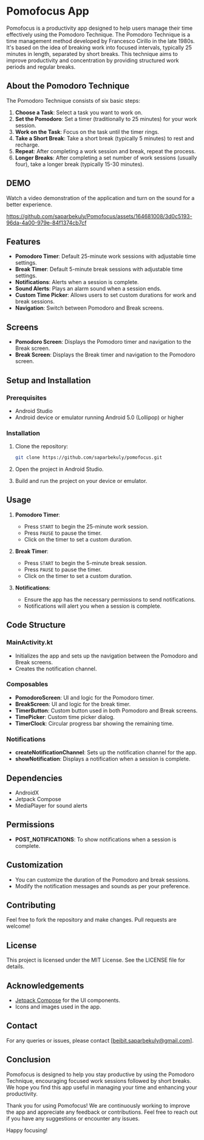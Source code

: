 # Pomofocus App

Pomofocus is a productivity app designed to help users manage their time effectively using the Pomodoro Technique. The Pomodoro Technique is a time management method developed by Francesco Cirillo in the late 1980s. It's based on the idea of breaking work into focused intervals, typically 25 minutes in length, separated by short breaks. This technique aims to improve productivity and concentration by providing structured work periods and regular breaks.

## About the Pomodoro Technique

The Pomodoro Technique consists of six basic steps:

1. **Choose a Task**: Select a task you want to work on.
2. **Set the Pomodoro**: Set a timer (traditionally to 25 minutes) for your work session.
3. **Work on the Task**: Focus on the task until the timer rings.
4. **Take a Short Break**: Take a short break (typically 5 minutes) to rest and recharge.
5. **Repeat**: After completing a work session and break, repeat the process.
6. **Longer Breaks**: After completing a set number of work sessions (usually four), take a longer break (typically 15-30 minutes).

## DEMO
Watch a video demonstration of the application and turn on the sound for a better experience.

https://github.com/saparbekuly/Pomofocus/assets/164681008/3d0c5193-96da-4a00-979e-84f1374cb7cf

## Features

- **Pomodoro Timer**: Default 25-minute work sessions with adjustable time settings.
- **Break Timer**: Default 5-minute break sessions with adjustable time settings.
- **Notifications**: Alerts when a session is complete.
- **Sound Alerts**: Plays an alarm sound when a session ends.
- **Custom Time Picker**: Allows users to set custom durations for work and break sessions.
- **Navigation**: Switch between Pomodoro and Break screens.

## Screens

- **Pomodoro Screen**: Displays the Pomodoro timer and navigation to the Break screen.
- **Break Screen**: Displays the Break timer and navigation to the Pomodoro screen.

## Setup and Installation

### Prerequisites

- Android Studio
- Android device or emulator running Android 5.0 (Lollipop) or higher

### Installation

1. Clone the repository:

    ```sh
    git clone https://github.com/saparbekuly/pomofocus.git
    ```

2. Open the project in Android Studio.

3. Build and run the project on your device or emulator.

## Usage

1. **Pomodoro Timer**:
    - Press `START` to begin the 25-minute work session.
    - Press `PAUSE` to pause the timer.
    - Click on the timer to set a custom duration.

2. **Break Timer**:
    - Press `START` to begin the 5-minute break session.
    - Press `PAUSE` to pause the timer.
    - Click on the timer to set a custom duration.

3. **Notifications**:
    - Ensure the app has the necessary permissions to send notifications.
    - Notifications will alert you when a session is complete.

## Code Structure

### MainActivity.kt

- Initializes the app and sets up the navigation between the Pomodoro and Break screens.
- Creates the notification channel.

### Composables

- **PomodoroScreen**: UI and logic for the Pomodoro timer.
- **BreakScreen**: UI and logic for the break timer.
- **TimerButton**: Custom button used in both Pomodoro and Break screens.
- **TimePicker**: Custom time picker dialog.
- **TimerClock**: Circular progress bar showing the remaining time.

### Notifications

- **createNotificationChannel**: Sets up the notification channel for the app.
- **showNotification**: Displays a notification when a session is complete.

## Dependencies

- AndroidX
- Jetpack Compose
- MediaPlayer for sound alerts

## Permissions

- **POST_NOTIFICATIONS**: To show notifications when a session is complete.

## Customization

- You can customize the duration of the Pomodoro and break sessions.
- Modify the notification messages and sounds as per your preference.

## Contributing

Feel free to fork the repository and make changes. Pull requests are welcome!

## License

This project is licensed under the MIT License. See the LICENSE file for details.

## Acknowledgements

- [Jetpack Compose](https://developer.android.com/jetpack/compose) for the UI components.
- Icons and images used in the app.

## Contact

For any queries or issues, please contact [beibit.saparbekuly@gmail.com].

## Conclusion

Pomofocus is designed to help you stay productive by using the Pomodoro Technique, encouraging focused work sessions followed by short breaks. We hope you find this app useful in managing your time and enhancing your productivity.

Thank you for using Pomofocus! We are continuously working to improve the app and appreciate any feedback or contributions. Feel free to reach out if you have any suggestions or encounter any issues.

Happy focusing!
